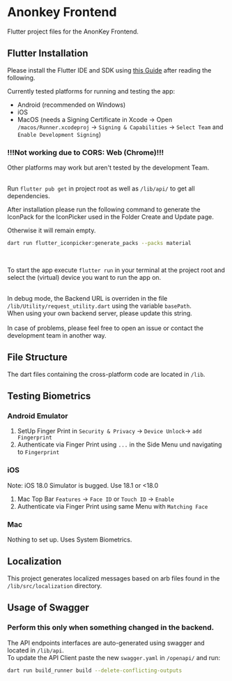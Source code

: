 # Anonkey Frontend

Flutter project files for the AnonKey Frontend.

## Flutter Installation

Please install the Flutter IDE and SDK using [this Guide](https://docs.flutter.dev/get-started/install) after reading the following.

Currently tested platforms for running and testing the app:
- Android (recommended on Windows)
- iOS
- MacOS (needs a Signing Certificate in Xcode -> Open `/macos/Runner.xcodeproj` -> `Signing & Capabilities` -> `Select Team` and `Enable Development Signing`)

### !!!Not working due to CORS: Web (Chrome)!!!

Other platforms may work but aren't tested by the development Team.
<br>
<br>

Run `flutter pub get` in project root as well as `/lib/api/` to get all dependencies.

After installation please run the following command to generate the IconPack for the IconPicker used in the Folder Create and Update page.

Otherwise it will remain empty.

```bash
dart run flutter_iconpicker:generate_packs --packs material
```
<br>

To start the app execute `flutter run` in your terminal at the project root and select the (virtual) device you want to run the app on.
<br>
<br>

In debug mode, the Backend URL is overriden in the file `/lib/Utility/request_utility.dart` using the variable `basePath`.
<br>
When using your own backend server, please update this string.
<br>
<br>
In case of problems, please feel free to open an issue or contact the development team in another way.

## File Structure

The dart files containing the cross-platform code are located in `/lib`.

## Testing Biometrics

### Android Emulator

1. SetUp Finger Print in `Security & Privacy` -> `Device Unlock`-> `add Fingerprint`
2. Authenticate via Finger Print using `...` in the Side Menu und navigating to `Fingerprint`

### iOS

Note: iOS 18.0 Simulator is bugged. Use 18.1 or <18.0

1. Mac Top Bar `Features` -> `Face ID` or `Touch ID` -> `Enable`
2. Authenticate via Finger Print using same Menu with `Matching Face`

### Mac

Nothing to set up. Uses System Biometrics.

## Localization

This project generates localized messages based on arb files found in
the `/lib/src/localization` directory.

## Usage of Swagger

### Perform this only when something changed in the backend.

The API endpoints interfaces are auto-generated using swagger and located in `/lib/api`. <br>
To update the API Client paste the new `swagger.yaml` in `/openapi/` and run:

```bash
dart run build_runner build --delete-conflicting-outputs
```
